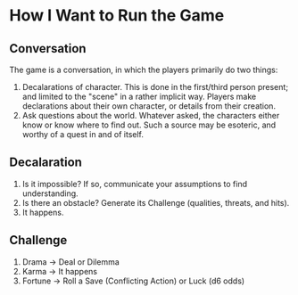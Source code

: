 # How I Want to Run the Game
## Conversation
The game is a conversation, in which the players primarily do two things:
1. Decalarations of character. This is done in the first/third person present; and limited to the "scene" in a rather implicit way. Players make declarations about their own character, or details from their creation.
2. Ask questions about the world. Whatever asked, the characters either know or know where to find out. Such a source may be esoteric, and worthy of a quest in and of itself.

## Decalaration
1. Is it impossible? If so, communicate your assumptions to find understanding. 
2. Is there an obstacle? Generate its Challenge (qualities, threats, and hits).
3. It happens.

## Challenge
1. Drama -> Deal or Dilemma
2. Karma -> It happens
3. Fortune -> Roll a Save (Conflicting Action) or Luck (d6 odds)
